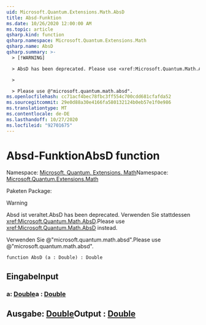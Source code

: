 ```yaml
---
uid: Microsoft.Quantum.Extensions.Math.AbsD
title: Absd-Funktion
ms.date: 10/26/2020 12:00:00 AM
ms.topic: article
qsharp.kind: function
qsharp.namespace: Microsoft.Quantum.Extensions.Math
qsharp.name: AbsD
qsharp.summary: >-
  > [!WARNING]

  > AbsD has been deprecated. Please use <xref:Microsoft.Quantum.Math.AbsD> instead.

  >

  > Please use @"microsoft.quantum.math.absd".
ms.openlocfilehash: cc71acf4bec78fbc3ff554c700cdd681cfafda52
ms.sourcegitcommit: 29e0d88a30e4166fa580132124b0eb57e1f0e986
ms.translationtype: MT
ms.contentlocale: de-DE
ms.lasthandoff: 10/27/2020
ms.locfileid: "92701675"
---
```

# <a name="absd-function"></a><span data-ttu-id="903b2-102">Absd-Funktion</span><span class="sxs-lookup"><span data-stu-id="903b2-102">AbsD function</span></span>

<span data-ttu-id="903b2-103">Namespace: [Microsoft. Quantum. Extensions. Math](xref:Microsoft.Quantum.Extensions.Math)</span><span class="sxs-lookup"><span data-stu-id="903b2-103">Namespace: [Microsoft.Quantum.Extensions.Math](xref:Microsoft.Quantum.Extensions.Math)</span></span>

<span data-ttu-id="903b2-104">Paketen [](https://nuget.org/packages/)</span><span class="sxs-lookup"><span data-stu-id="903b2-104">Package: [](https://nuget.org/packages/)</span></span>


> [!WARNING]
> <span data-ttu-id="903b2-105">Absd ist veraltet.</span><span class="sxs-lookup"><span data-stu-id="903b2-105">AbsD has been deprecated.</span></span> <span data-ttu-id="903b2-106">Verwenden Sie stattdessen <xref:Microsoft.Quantum.Math.AbsD>.</span><span class="sxs-lookup"><span data-stu-id="903b2-106">Please use <xref:Microsoft.Quantum.Math.AbsD> instead.</span></span>
>
> <span data-ttu-id="903b2-107">Verwenden Sie @"microsoft.quantum.math.absd".</span><span class="sxs-lookup"><span data-stu-id="903b2-107">Please use @"microsoft.quantum.math.absd".</span></span>



```qsharp
function AbsD (a : Double) : Double
```


## <a name="input"></a><span data-ttu-id="903b2-108">Eingabe</span><span class="sxs-lookup"><span data-stu-id="903b2-108">Input</span></span>

### <a name="a--double"></a><span data-ttu-id="903b2-109">a: [Double](xref:microsoft.quantum.lang-ref.double)</span><span class="sxs-lookup"><span data-stu-id="903b2-109">a : [Double](xref:microsoft.quantum.lang-ref.double)</span></span>





## <a name="output--double"></a><span data-ttu-id="903b2-110">Ausgabe: [Double](xref:microsoft.quantum.lang-ref.double)</span><span class="sxs-lookup"><span data-stu-id="903b2-110">Output : [Double](xref:microsoft.quantum.lang-ref.double)</span></span>

